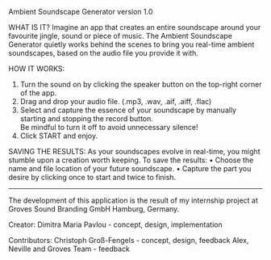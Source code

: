 Ambient Soundscape Generator
version 1.0


WHAT IS IT?
Imagine an app that creates an entire soundscape around your favourite jingle, sound or piece of music.
The Ambient Soundscape Generator quietly works behind the scenes to bring you real-time ambient soundscapes, based on the audio file you provide it with.

HOW IT WORKS:
1. Turn the sound on by clicking the speaker button on the top-right corner
     of the app. 
2. Drag and drop your audio file. (.mp3, .wav, .aif, .aiff, .flac)
3. Select and capture the essence of your soundscape by manually starting
     and stopping the record button.  
     Be mindful to turn it off to avoid unnecessary silence!
4. Click START and enjoy.

SAVING THE RESULTS:
As your soundscapes evolve in real-time, you might stumble upon a creation worth keeping. To save the results:
• Choose the name and file location of your future soundscape.
• Capture the part you desire by clicking once to start and twice to finish.

_________________________________________________________________________________________________________________________

The development of this application is the result of my internship project at Groves Sound Branding GmbH Hamburg, Germany.

Creator:
Dimitra Maria Pavlou - concept, design, implementation

Contributors:
Christoph Groß-Fengels - concept, design, feedback
Alex, Neville and Groves Team - feedback
